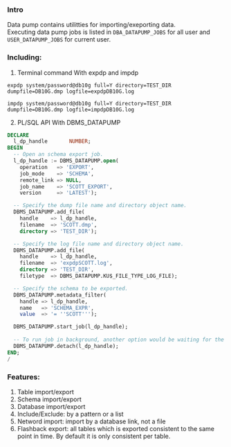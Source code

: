 ### Intro
Data pump contains utilitties for importing/exeporting data.   
Executing data pump jobs is listed in `DBA_DATAPUMP_JOBS` for all user and `USER_DATAPUMP_JOBS` for current user.
### Including:

1. Terminal command
   With expdp and impdp
```
expdp system/password@db10g full=Y directory=TEST_DIR dumpfile=DB10G.dmp logfile=expdpDB10G.log

impdp system/password@db10g full=Y directory=TEST_DIR dumpfile=DB10G.dmp logfile=impdpDB10G.log
```
2. PL/SQL API
   With DBMS_DATAPUMP
``` sql
DECLARE
  l_dp_handle       NUMBER;
BEGIN
  -- Open an schema export job.
  l_dp_handle := DBMS_DATAPUMP.open(
    operation   => 'EXPORT',
    job_mode    => 'SCHEMA',
    remote_link => NULL,
    job_name    => 'SCOTT_EXPORT',
    version     => 'LATEST');

  -- Specify the dump file name and directory object name.
  DBMS_DATAPUMP.add_file(
    handle    => l_dp_handle,
    filename  => 'SCOTT.dmp',
    directory => 'TEST_DIR');

  -- Specify the log file name and directory object name.
  DBMS_DATAPUMP.add_file(
    handle    => l_dp_handle,
    filename  => 'expdpSCOTT.log',
    directory => 'TEST_DIR',
    filetype  => DBMS_DATAPUMP.KU$_FILE_TYPE_LOG_FILE);

  -- Specify the schema to be exported.
  DBMS_DATAPUMP.metadata_filter(
    handle => l_dp_handle,
    name   => 'SCHEMA_EXPR',
    value  => '= ''SCOTT''');

  DBMS_DATAPUMP.start_job(l_dp_handle);
 
  -- To run job in background, another option would be waiting for the job
  DBMS_DATAPUMP.detach(l_dp_handle);
END;
/
```
### Features:
1. Table import/export
2. Schema import/export
3. Database import/export
4. Include/Exclude: by a pattern or a list
5. Netword import: import by a database link, not a file
6. Flashback export: all tables which is exported consistent to the same point in time. By default it is only consistent per table.  
